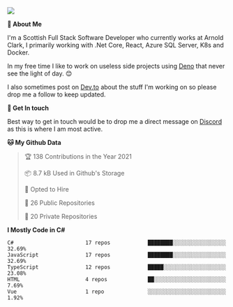 <img src="https://github.com/jasonhughes94/jasonhughes94/blob/main/header.png?raw=true">

**:tangerine: About Me**

I'm a Scottish Full Stack Software Developer who currently works at Arnold Clark, I primarily working with .Net Core, React, Azure SQL Server, K8s and Docker.

In my free time I like to work on useless side projects using [Deno](https://deno.land/) that never see the light of day. 😊

I also sometimes post on [Dev.to](https://dev.to/jasonhughes94) about the stuff I'm working on so please drop me a follow to keep updated.

**:speech_balloon: Get In touch**

Best way to get in touch would be to drop me a direct message on [Discord](https://discordapp.com/users/206498666976903169) as this is where I am most active.

<!--START_SECTION:waka-->
**🐱 My Github Data** 

> 🏆 138 Contributions in the Year 2021
 > 
> 📦 8.7 kB Used in Github's Storage 
 > 
> 💼 Opted to Hire
 > 
> 📜 26 Public Repositories 
 > 
> 🔑 20 Private Repositories  
 > 
**I Mostly Code in C#** 

```text
C#                       17 repos            ████████░░░░░░░░░░░░░░░░░   32.69% 
JavaScript               17 repos            ████████░░░░░░░░░░░░░░░░░   32.69% 
TypeScript               12 repos            █████░░░░░░░░░░░░░░░░░░░░   23.08% 
HTML                     4 repos             ██░░░░░░░░░░░░░░░░░░░░░░░   7.69% 
Vue                      1 repo              ░░░░░░░░░░░░░░░░░░░░░░░░░   1.92%

```



<!--END_SECTION:waka-->

